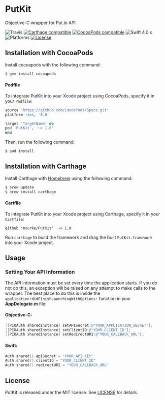 # PutKit
Objective-C wrapper for Put.io API

![Travis](https://travis-ci.org/mourke/PutKit.svg?branch=master)
[![Carthage compatible](https://img.shields.io/badge/Carthage-compatible-4BC51D.svg?style=flat)](#installation-with-carthage) [![CocoaPods compatible](https://img.shields.io/cocoapods/v/PutKit.svg)](#installation-with-cocoapods) ![Swift 4.0.x](https://img.shields.io/badge/Swift-4.0.x-orange.svg) ![Platforms](https://img.shields.io/badge/platform-iOS%20%7C%20macOS%20%7C%20tvOS%20%7C%20watchOS-lightgrey.svg) [![License](https://img.shields.io/badge/license-MIT-414141.svg)](https://github.com/mourke/PutKit/blob/master/LICENSE)

## Installation with CocoaPods

Install cocoapods with the following command:

```bash
$ gem install cocoapods
```

#### Podfile

To integrate PutKit into your Xcode project using CocoaPods, specify it in your `Podfile`:

```ruby
source 'https://github.com/CocoaPods/Specs.git'
platform :ios, '8.0'

target 'TargetName' do
pod 'PutKit', '~> 1.0'
end
```

Then, run the following command:

```bash
$ pod install
```

## Installation with Carthage

Install Carthage with [Homebrew](http://brew.sh/) using the following command:

```bash
$ brew update
$ brew install carthage
```

#### Cartfile

To integrate PutKit into your Xcode project using Carthage, specify it in your `Cartfile`:

```ogdl
github "mourke/PutKit"  ~> 1.0
```

Run `carthage` to build the framework and drag the built `PutKit.framework` into your Xcode project.

## Usage

### Setting Your API Information

The API information must be set every time the application starts. If you do not do this, an exception will be raised on any attempt to make calls to the wrapper. The best place to do this is  inside the `application:didFinishLaunchingWithOptions:` function in your **AppDelegate.m** file:

#### Objective-C:
```objective-c
[[PIOAuth sharedInstance] setAPISecret:@"YOUR_APPLICATION_SECRET"];
[[PIOAuth sharedInstance] setClientID:@"YOUR_CLIENT_ID"];
[[PIOAuth sharedInstance] setRedirectURI:@"YOUR_CALLBACK_URL"];
```

#### Swift:
```swift
Auth.shared().apiSecret = "YOUR_API_KEY"
Auth.shared().clientId = "YOUR_CLIENT_ID"
Auth.shared().redirectURI = "YOUR_CALLBACK_URL"
```

## License

PutKit is released under the MIT license. See [LICENSE](https://github.com/mourke/PutKit/blob/master/LICENSE) for details.
